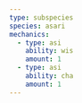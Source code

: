 ```yaml
---
type: subspecies
species: asari
mechanics:
  - type: asi
    ability: wis
    amount: 1
  - type: asi
    ability: cha
    amount: 1
---
```

